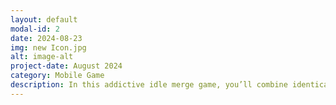 ```yaml
---
layout: default
modal-id: 2
date: 2024-08-23
img: new Icon.jpg
alt: image-alt
project-date: August 2024
category: Mobile Game
description: In this addictive idle merge game, you’ll combine identical cakes to unlock new and exciting flavors. From the simple beginnings of a vanilla cake, progress to intricate designs and rich flavors that will make your mouth water. Whether it’s a classic chocolate cake or a whimsical rainbow cake, there’s always something new to discover.
---
```

